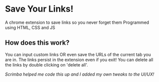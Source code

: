 # Save Your Links!
A chrome extension to save links so you never forget them
Programmed using HTML, CSS and JS

## How does this work?
You can input custom links OR even save the URLs of the current tab you are in. The links persist in the extension even if you exit!
You can delete all the links by double clicking on 'delete all'.

*Scrimba helped me code this up and I added my own tweaks to the UI/UX!*
